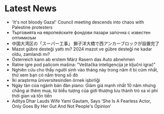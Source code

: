 # Latest News
-  'It's not bloody Gaza!' Council meeting descends into chaos with Palestine protesters
-  Търговията на европейските фондови пазари започна с известен оптимизъм
-  中国大湾区の「スーパー工事」 獅子洋大橋で西アンカーブロックが設置完了
-  Mazot gübre desteği yattı mı? 2024 mazot ve gübre desteği ne kadar oldu, zamlandı mı?
-  Österreich kann ab erstem März Rasern das Auto abnehmen
-  Ratne igre pod palicom mašina: "Veštačka inteligencija je ključni igrač"
-  Nghiên cứu cho thấy người sinh vào tháng này trong năm ít bị cúm nhất, thử xem bạn có nằm trong số đó
-  İki araştırma üniversitesinden örnek işbirliği
-  Ngày tàn của ngành bán đàn piano: Giảm giá mạnh nhất 10 năm nhưng chẳng ai thèm mua, từ biểu tượng của giới thượng lưu thành trò xa xỉ phí thời gian và tốn tiền
-  Aditya Dhar Lauds Wife Yami Gautam, Says 'She Is A Fearless Actor, Only Goes By Her Gut And Not People's Opinion'
